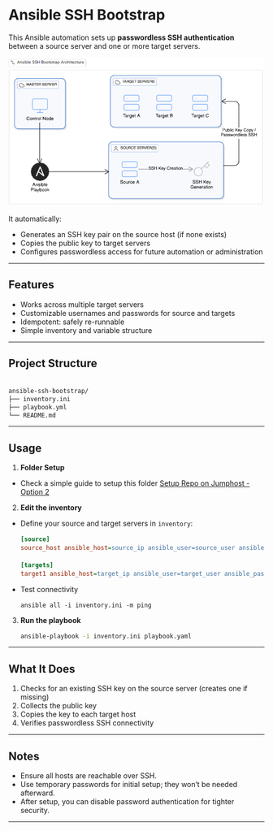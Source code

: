 # Ansible SSH Bootstrap

This Ansible automation sets up **passwordless SSH authentication** between a source server and one or more target servers.

<p align="center"> <img src="../images/ssh-bootstrap.png" alt="SSH Bootstrap Architecture" width="600"> </p>

It automatically:
- Generates an SSH key pair on the source host (if none exists)
- Copies the public key to target servers
- Configures passwordless access for future automation or administration

---

## Features
- Works across multiple target servers
- Customizable usernames and passwords for source and targets
- Idempotent: safely re-runnable
- Simple inventory and variable structure

---

## Project Structure

```

ansible-ssh-bootstrap/
├── inventory.ini
├── playbook.yml
└── README.md

```

---

##  Usage

1. **Folder Setup**

- Check a simple guide to setup this folder
   [Setup Repo on Jumphost - Option 2](../README.md)


2. **Edit the inventory**

- Define your source and target servers in `inventory`:

   ```ini
   [source]
   source_host ansible_host=source_ip ansible_user=source_user ansible_password=source_password

   [targets]
   target1 ansible_host=target_ip ansible_user=target_user ansible_password=target_password
   ```

- Test connectivity
    ```
    ansible all -i inventory.ini -m ping
    ```


3. **Run the playbook**

   ```bash
   ansible-playbook -i inventory.ini playbook.yaml
   ```

---

## What It Does

1. Checks for an existing SSH key on the source server (creates one if missing)
2. Collects the public key
3. Copies the key to each target host
4. Verifies passwordless SSH connectivity

---

##  Notes

* Ensure all hosts are reachable over SSH.
* Use temporary passwords for initial setup; they won’t be needed afterward.
* After setup, you can disable password authentication for tighter security.

---


